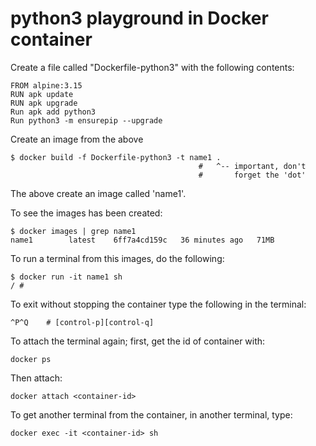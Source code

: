 # python3 playground in Docker container



Create a file called "Dockerfile-python3" with the following contents:

```
FROM alpine:3.15
RUN apk update
RUN apk upgrade
Run apk add python3
Run python3 -m ensurepip --upgrade
```

Create an image from the above

```
$ docker build -f Dockerfile-python3 -t name1 .
                                          #   ^-- important, don't 
                                          #       forget the 'dot'
```

The above create an image called 'name1'.

To see the images has been created:

```
$ docker images | grep name1
name1        latest    6ff7a4cd159c   36 minutes ago   71MB
```
To run a terminal from this images, do the following:

```
$ docker run -it name1 sh
/ #
```

To exit without stopping the container type the following in the terminal: 

```
^P^Q    # [control-p][control-q]
```

To attach the terminal again; first, get the id of container with: 

```
docker ps
```

Then attach:

```
docker attach <container-id>
```

To get another terminal from the container, in another terminal, type:

```
docker exec -it <container-id> sh
```



